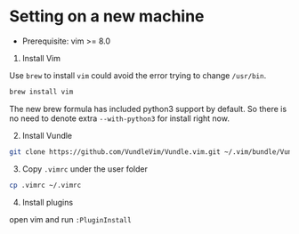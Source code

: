 # Setting on a new machine

- Prerequisite: vim >= 8.0

1. Install Vim

Use `brew` to install `vim` could avoid the error trying to change `/usr/bin`.

```bash
brew install vim
```
The new brew formula has included python3 support by default. So there is no need to denote extra `--with-python3` for install right now.

2. Install Vundle

```bash
git clone https://github.com/VundleVim/Vundle.vim.git ~/.vim/bundle/Vundle.vim
```

3. Copy `.vimrc` under the user folder

```bash
cp .vimrc ~/.vimrc
```

4. Install plugins

open vim and run `:PluginInstall`